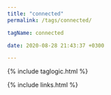 ```yaml
---
title: "connected"
permalink: /tags/connected/

tagName: connected

date: 2020-08-28 21:43:37 +0300

---
```


{% include taglogic.html %}

{% include links.html %}
